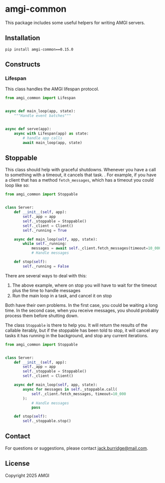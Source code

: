 # amgi-common

This package includes some useful helpers for writing AMGI servers.

## Installation

```
pip install amgi-common==0.15.0
```

## Constructs

### Lifespan

This class handles the AMGI lifespan protocol.

```python
from amgi_common import Lifespan


async def main_loop(app, state):
    """Handle event batches"""


async def serve(app):
    async with Lifespan(app) as state:
        # handle app calls
        await main_loop(app, state)
```

## Stoppable

This class should help with graceful shutdowns. Whenever you have a call to something with a timeout, it cancels that task. .
For example, if you have a client that has a method `fetch_messages`, which has a timeout you could loop like so:

```python
from amgi_common import Stoppable


class Server:
    def __init__(self, app):
        self._app = app
        self._stoppable = Stoppable()
        self._client = Client()
        self._running = True

    async def main_loop(self, app, state):
        while self._running:
            messages = await self._client.fetch_messages(timeout=10_000)
            # Handle messages

    def stop(self):
        self._running = False
```

There are several ways to deal with this:

1. The above example, where on stop you will have to wait for the timeout plus the time to handle messages
1. Run the main loop in a task, and cancel it on stop

Both have their own problems. In the first case, you could be waiting a long time. In the second case, when you receive
messages, you should probably process them before shutting down.

The class `Stoppable` is there to help you. It will return the results of the callable iterably, but if the stoppable has
been told to stop, it will cancel any tasks it has running in the background, and stop any current iterations.

```python
from amgi_common import Stoppable


class Server:
    def __init__(self, app):
        self._app = app
        self._stoppable = Stoppable()
        self._client = Client()

    async def main_loop(self, app, state):
        async for messages in self._stoppable.call(
            self._client.fetch_messages, timeout=10_000
        ):
            # Handle messages
            pass

    def stop(self):
        self._stoppable.stop()
```

## Contact

For questions or suggestions, please contact [jack.burridge@mail.com](mailto:jack.burridge@mail.com).

## License

Copyright 2025 AMGI
